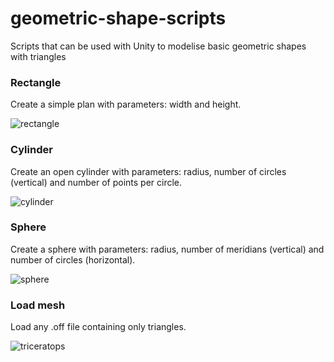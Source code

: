 # geometric-shape-scripts

Scripts that can be used with Unity to modelise basic geometric shapes with triangles

### Rectangle

Create a simple plan with parameters: width and height.

![rectangle](https://user-images.githubusercontent.com/14167172/67563528-2f3cb580-f721-11e9-901b-ff0be38bec4f.png)

### Cylinder

Create an open cylinder with parameters: radius, number of circles (vertical) and number of points per circle.

![cylinder](https://user-images.githubusercontent.com/14167172/67563554-39f74a80-f721-11e9-9c8a-3f58184c6366.png)

### Sphere

Create a sphere with parameters: radius, number of meridians (vertical) and number of circles (horizontal).

![sphere](https://user-images.githubusercontent.com/14167172/67563567-41b6ef00-f721-11e9-85a6-cee2fe39ccc2.png)

### Load mesh

Load any .off file containing only triangles.

![triceratops](https://user-images.githubusercontent.com/14167172/67563582-49769380-f721-11e9-9819-67e91fe6e1fb.png)

